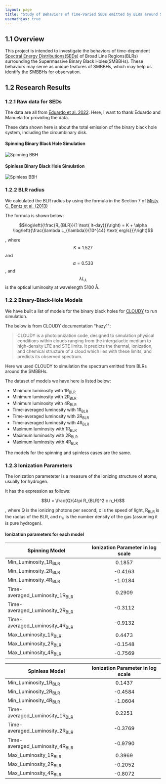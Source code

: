 ```yaml
---
layout: page
title: "Study of Behaviors of Time-Varied SEDs emitted by BLRs around SMBBHs"
usemathjax: true
---
```

## 1.1 Overview

This project is intended to investigate the behaviors of time-dependent [Spectral Energy Distributions(SEDs)](https://en.wikipedia.org/wiki/Spectral_energy_distribution) of Broad Line Regions(BLRs) surrounding the Supermassive Binary Black Holes(SMBBHs). These behaviors may serve as unique features of SMBBHs, which may help us identify the SMBBHs for observation. 

## 1.2 Research Results

### 1.2.1 Raw data for SEDs

The data are all from [Eduardo et al. 2022](https://iopscience.iop.org/article/10.3847/1538-4357/ac56de). Here, I want to thank Eduardo and Manuela for providing the data.

These data shown here is about the total emission of the binary black hole system, including the circumbinary disk.

#### Spinning Binary Black Hole Simulation
![Spinning BBH](https://github.com/zj4050/zj4050.github.io/assets/99605082/78cf381c-ad2b-4423-b7dd-44dbd94f6e4b)
#### Spinless Binary Black Hole Simulation
![Spinless BBH](https://github.com/zj4050/zj4050.github.io/assets/99605082/fa760db5-a59f-4a96-bd66-25cf13615185)

### 1.2.2 BLR radius

We calculated the BLR radius by using the formula in the Section 7 of [Misty C. Bentz et al. (2013)](https://iopscience.iop.org/article/10.1088/0004-637X/767/2/149)

The formula is shown below:

$$\log\left({\frac{R_{BLR}}{1 \text{ lt-day}}}\right) = K + \alpha \log\left({\frac{\lambda L_{\lambda}}{10^{44} \text{ erg/s}}}\right)$$

, where $$K = 1.527$$ and $$\alpha = 0.533$$, and $$\lambda L_{\lambda}$$ is the optical luminosity at wavelength 5100 <span>&#8491;</span>.

### 1.2.2 Binary-Black-Hole Models

We have built a list of models for the binary black holes for [CLOUDY](https://trac.nublado.org) to run simulation.

The below is from CLOUDY documentation "hazy1":
>CLOUDY is a photoionization code, designed to simulation physical conditions within clouds ranging from the intergalactic medium to high-density LTE and STE limits. It predicts the thermal, ionization, and chemical structure of a cloud which lies with these limits, and predicts its observed spectrum.

Here we used CLOUDY to simulation the spectrum emitted from BLRs around the SMBBHs.

The dataset of models we have here is listed below:

- Minimum luminosity with 1R<sub>BLR</sub>
- Minimum luminosity with 2R<sub>BLR</sub>
- Minimum luminosity with 4R<sub>BLR</sub>
- Time-averaged luminosity with 1R<sub>BLR</sub>
- Time-averaged luminosity with 2R<sub>BLR</sub>
- Time-averaged luminosity with 4R<sub>BLR</sub>
- Maximum luminosity with 1R<sub>BLR</sub>
- Maximum luminosity with 2R<sub>BLR</sub>
- Maximum luminosity with 4R<sub>BLR</sub>


The models for the spinning and spinless cases are the same. 

### 1.2.3 Ionization Parameters

The ionization parameteter is a measure of the ionizing structure of atoms, usually for hydrogen.

It has the expression as follows:

$$U = \frac{Q}{4\pi R_{BLR}^2 c n_H}$$

, where Q is the ionizing photons per second, c is the speed of light, R<sub>BLR</sub> is the radius of the BLR, and n<sub>H</sub> is the number density of the gas (assuming it is pure hydrogen).

#### Ionization parameters for each model


| Spinning Model                               | Ionization Parameter in log scale |
|----------------------------------------------|:---------------------------------:|
| Min_Luminosity_1R<sub>BLR</sub>              |          0.1857                   |
| Min_Luminosity_2R<sub>BLR</sub>              |          -0.4163                  |
| Min_Luminosity_4R<sub>BLR</sub>              |          -1.0184                  |
| Time-averaged_Luminosity_1R<sub>BLR</sub>    |          0.2909                   |
| Time-averaged_Luminosity_2R<sub>BLR</sub>    |          -0.3112                  |
| Time-averaged_Luminosity_4R<sub>BLR</sub>    |          -0.9132                  |
| Max_Luminosity_1R<sub>BLR</sub>              |          0.4473                   |
| Max_Luminosity_2R<sub>BLR</sub>              |          -0.1548                  |
| Max_Luminosity_4R<sub>BLR</sub>              |          -0.7569                  |


| Spinless Model                               | Ionization Parameter in log scale |
|----------------------------------------------|:---------------------------------:|
| Min_Luminosity_1R<sub>BLR</sub>              |          0.1437                   |
| Min_Luminosity_2R<sub>BLR</sub>              |          -0.4584                  |
| Min_Luminosity_4R<sub>BLR</sub>              |          -1.0604                  |
| Time-averaged_Luminosity_1R<sub>BLR</sub>    |          0.2251                   |
| Time-averaged_Luminosity_2R<sub>BLR</sub>    |          -0.3769                  |
| Time-averaged_Luminosity_4R<sub>BLR</sub>    |          -0.9790                  |
| Max_Luminosity_1R<sub>BLR</sub>              |          0.3969                   |
| Max_Luminosity_2R<sub>BLR</sub>              |          -0.2052                  |
| Max_Luminosity_4R<sub>BLR</sub>              |          -0.8072                  |